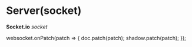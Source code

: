

<!-- Start src/server.js -->

# Server(socket)

**Socket.io** *socket*

websocket.onPatch(patch => {
    doc.patch(patch);
    shadow.patch(patch);
  });

<!-- End src/server.js -->

